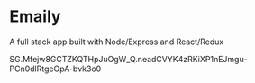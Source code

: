 # Emaily

A full stack app built with Node/Express and React/Redux

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

